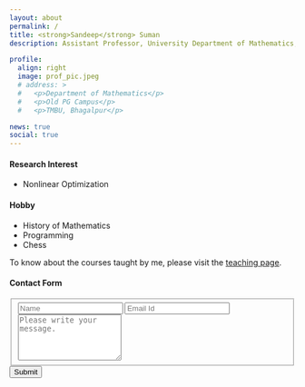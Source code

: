```yaml
---
layout: about
permalink: /
title: <strong>Sandeep</strong> Suman
description: Assistant Professor, University Department of Mathematics, TMBU, Bhagalpur.

profile:
  align: right
  image: prof_pic.jpeg
  # address: >
  #   <p>Department of Mathematics</p>
  #   <p>Old PG Campus</p>
  #   <p>TMBU, Bhagalpur</p>

news: true
social: true
---
```



#### Research Interest

- Nonlinear Optimization

#### Hobby

- History of Mathematics
- Programming
- Chess

To know about the courses taught by me, please visit the [teaching page](/teaching/).

#### Contact Form

<form id="fs-frm" name="simple-contact-form" accept-charset="utf-8" action="https://formspree.io/f/xleaozyd" method="post">
  <fieldset id="fs-frm-inputs">
    <input type="text" name="name" id="full-name" placeholder="Name" required="">
    <input type="email" name="_replyto" id="email-address" placeholder="Email Id" required="">
    <textarea rows="5" name="message" id="message" placeholder="Please write your message." required=""></textarea>
    <input type="hidden" name="_subject" id="email-subject" value="Contact Form Submission">
  </fieldset>
  <input type="submit" value="Submit">
</form>
